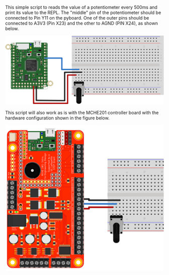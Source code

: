This simple script to reads the value of a potentiometer every 500ms and print its value to the REPL. The "middle" pin of the potentiometer should be 
connected to Pin Y11 on the pyboard. One of the outer pins should be connected to A3V3 (Pin X23) and the other to AGND (PIN X24), as shown below.

![Potentiometer Hardware Setup](pyboard_breadboard_potentiometer.png)

This script will also work as is with the MCHE201 controller board with the hardware configuration shown in the figure below.

![MCHE201 Controller Board Potentiometer Hardware Setup](MCHE201board_potentiometer.png)